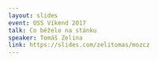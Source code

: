```yaml
---
layout: slides
event: OSS Víkend 2017
talk: Co běželo na stánku
speaker: Tomáš Zelina
link: https://slides.com/zelitomas/mozcz
---
```


